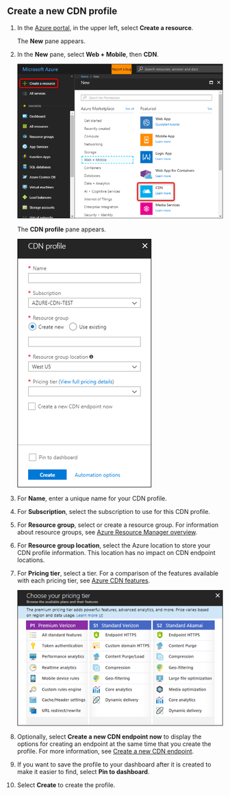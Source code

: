 ## Create a new CDN profile

1. In the [Azure portal](https://portal.azure.com), in the upper left, select **Create a resource**.
    
    The **New** pane appears.
   
2. In the **New** pane, select **Web + Mobile**, then **CDN**.
   
    ![Select CDN resource](./media/cdn-create-profile/cdn-new-resource.png)

    The **CDN profile** pane appears.
   
    ![New CDN profile](./media/cdn-create-profile/cdn-new-profile.png)
3. For **Name**, enter a unique name for your CDN profile.
    
4. For **Subscription**, select the subscription to use for this CDN profile.
   
5. For **Resource group**, select or create a resource group. For information about resource groups, see [Azure Resource Manager overview](../articles/azure-resource-manager/resource-group-overview.md#resource-groups).
    
6. For **Resource group location**, select the Azure location to store your CDN profile information. This location has no impact on CDN endpoint locations.
    
7. For **Pricing tier**, select a tier. For a comparison of the features available with each pricing tier, see [Azure CDN features](../articles/cdn/cdn-overview.md#azure-cdn-features).
   
    ![CDN pricing tier selection](./media/cdn-create-profile/cdn-choose-sku-include.png)

8. Optionally, select **Create a new CDN endpoint now** to display the options for creating an endpoint at the same time that you create the profile. For more information, see [Create a new CDN endpoint](../articles/cdn/cdn-create-new-endpoint.md#create-a-new-cdn-endpoint).
   
9. If you want to save the profile to your dashboard after it is created to make it easier to find, select **Pin to dashboard**.
    
10. Select **Create** to create the profile. 

